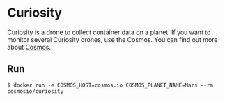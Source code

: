 # Curiosity

Curiosity is a drone to collect container data on a planet. If you want to monitor several Curiosity drones, use the Cosmos. You can find out more about [Cosmos](https://github.com/cosmos-io/cosmos).

## Run
```
$ docker run -e COSMOS_HOST=cosmos.io COSMOS_PLANET_NAME=Mars --rm cosmosio/curiosity
```